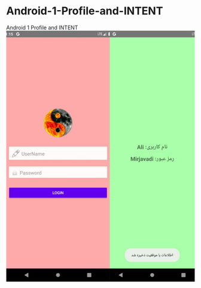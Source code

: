 # Android-1-Profile-and-INTENT
Android 1 Profile and INTENT
<img src="https://github.com/alimirjavadi/Android-1-Profile-and-INTENT/blob/main/image.jpg" style="width: 100%; height: 1500"/>
